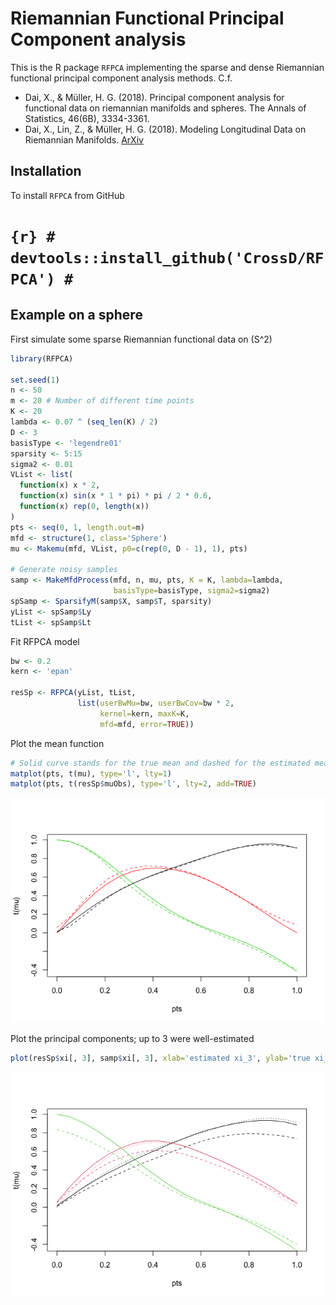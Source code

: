 Riemannian Functional Principal Component analysis
================

This is the R package `RFPCA` implementing the sparse and dense
Riemannian functional principal component analysis methods. C.f.

  - Dai, X., & Müller, H. G. (2018). Principal component analysis for
    functional data on riemannian manifolds and spheres. The Annals of
    Statistics, 46(6B), 3334-3361.
  - Dai, X., Lin, Z., & Müller, H. G. (2018). Modeling Longitudinal Data
    on Riemannian Manifolds. [ArXiv](https://arxiv.org/abs/1812.04774)

## Installation

To install `RFPCA` from GitHub

# `{r} # devtools::install_github('CrossD/RFPCA') #`

## Example on a sphere

First simulate some sparse Riemannian functional data on \(S^2\)

``` r
library(RFPCA)

set.seed(1)
n <- 50
m <- 20 # Number of different time points
K <- 20
lambda <- 0.07 ^ (seq_len(K) / 2)
D <- 3
basisType <- 'legendre01'
sparsity <- 5:15
sigma2 <- 0.01
VList <- list(
  function(x) x * 2, 
  function(x) sin(x * 1 * pi) * pi / 2 * 0.6,
  function(x) rep(0, length(x))
)
pts <- seq(0, 1, length.out=m)
mfd <- structure(1, class='Sphere')
mu <- Makemu(mfd, VList, p0=c(rep(0, D - 1), 1), pts)

# Generate noisy samples
samp <- MakeMfdProcess(mfd, n, mu, pts, K = K, lambda=lambda, 
                       basisType=basisType, sigma2=sigma2)
spSamp <- SparsifyM(samp$X, samp$T, sparsity)
yList <- spSamp$Ly
tList <- spSamp$Lt
```

Fit RFPCA model

``` r
bw <- 0.2
kern <- 'epan'

resSp <- RFPCA(yList, tList, 
               list(userBwMu=bw, userBwCov=bw * 2, 
                    kernel=kern, maxK=K, 
                    mfd=mfd, error=TRUE))
```

Plot the mean
function

``` r
# Solid curve stands for the true mean and dashed for the estimated mean function.
matplot(pts, t(mu), type='l', lty=1)
matplot(pts, t(resSp$muObs), type='l', lty=2, add=TRUE)
```

![](README_files/figure-gfm/unnamed-chunk-3-1.png)<!-- -->

Plot the principal components; up to 3 were
well-estimated

``` r
plot(resSp$xi[, 3], samp$xi[, 3], xlab='estimated xi_3', ylab='true xi_3') 
```

![](README_files/figure-gfm/unnamed-chunk-4-1.png)<!-- -->
